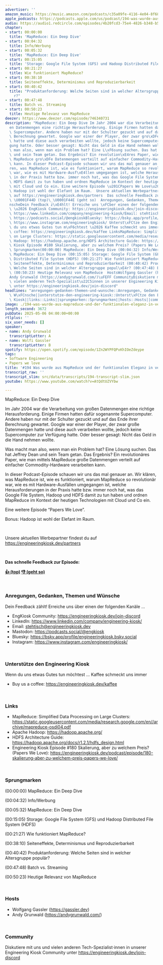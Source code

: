 ```yaml
---
advertiser: ''
amazon_music: https://music.amazon.com/podcasts/c35a09fe-4116-4e04-8f68-77d61b112e46/episodes/35502cf8-40b9-4086-89d1-4f236f42088d/engineering-kiosk-194-was-wurde-aus-mapreduce-und-der-funktionalen-eleganz-in-verteilten-systemen
apple_podcasts: https://podcasts.apple.com/us/podcast/194-was-wurde-aus-mapreduce-und-der-funktionalen-eleganz/id1603082924?i=1000706472441&uo=4
audio: https://audio1.redcircle.com/episodes/4b20fcd3-75e4-4826-b348-b50379d7605e/stream.mp3
chapter:
- start: 00:00:00
  title: 'MapReduce: Ein Deep Dive'
- start: 00:04:32
  title: Info/Werbung
- start: 00:05:32
  title: 'MapReduce: Ein Deep Dive'
- start: 00:15:05
  title: 'Storage: Google File System (GFS) und Hadoop Distributed File System (HDFS)'
- start: 00:21:27
  title: Wie funktioniert MapReduce?
- start: 00:38:10
  title: Seiteneffekte, Determinismus und Reproduzierbarkeit
- start: 00:40:42
  title: "Produktanforderung: Welche Seiten sind in welcher Altersgruppe popul\xE4\
    r?"
- start: 00:47:48
  title: Batch vs. Streaming
- start: 00:50:23
  title: Heutige Relevanz von MapReduce
deezer: https://www.deezer.com/episode/746340731
description: "MapReduce: Ein Deep Dive Im Jahr 2004 war die Verarbeitung von gro\xDF\
  en Datenmengen eine richtige Herausforderung. Einige Firmen hatten daf\xFCr sogenannte\
  \ Supercomputer. Andere haben nur mit der Schulter gezuckt und auf das Ende ihrer\
  \ Berechnung gewartet. Google war einer der Player, der zwar gro\xDFe Datenmengen\
  \ hatte und diese auch verarbeiten wollte, jedoch keine Supercomputer zur Verf\xFC\
  gung hatte. Oder besser gesagt: Nicht das Geld in die Hand nehmen wollte. Was macht\
  \ man also, wenn man ein Problem hat? Eine L\xF6sung suchen. Das hat Jeffrey Dean\
  \ und sein Team getan. Das Ergebnis? Ein revolution\xE4res Paper, wie man mittels\
  \ MapReduce gro\xDFe Datenmengen verteilt auf einfacher Commodity-Hardware verarbeiten\
  \ kann. In dieser Podcast-Episode schauen wir uns das mal genauer an. Wir kl\xE4\
  ren, was MapReduce ist, wie es funktioniert, warum MapReduce so revolution\xE4r\
  \ war, wie es mit Hardware-Ausf\xE4llen umgegangen ist, welche Herausforderungen\
  \ in der Praxis hatte bzw. immer noch hat, was das Google File System, Hadoop und\
  \ HDFS damit zu tun haben und ordnen MapReduce im Kontext der heutigen Technologien\
  \ mit Cloud und Co ein. Eine weitere Episode \u201CPapers We Love\u201D. Bonus:\
  \ Hadoop ist wohl der Elefant im Raum.  Unsere aktuellen Werbepartner findest du\
  \ auf https://engineeringkiosk.dev/partners  Das schnelle Feedback zur Episode:\
  \ \U0001F44D (top)\_\U0001F44E (geht so)  Anregungen, Gedanken, Themen und W\xFC\
  nscheDein Feedback z\xE4hlt! Erreiche uns \xFCber einen der folgenden Kan\xE4le\
  \ \u2026 EngKiosk Community: https://engineeringkiosk.dev/join-discord\_LinkedIn:\
  \ https://www.linkedin.com/company/engineering-kiosk/Email: stehtisch@engineeringkiosk.devMastodon:\
  \ https://podcasts.social/@engkioskBluesky: https://bsky.app/profile/engineeringkiosk.bsky.socialInstagram:\
  \ https://www.instagram.com/engineeringkiosk/ Unterst\xFCtze den Engineering KioskWenn\
  \ du uns etwas Gutes tun m\xF6chtest \u2026 Kaffee schmeckt uns immer\_ Buy us a\
  \ coffee: https://engineeringkiosk.dev/kaffee LinksMapReduce: Simplified Data Processing\
  \ on Large Clusters: https://static.googleusercontent.com/media/research.google.com/en//archive/mapreduce-osdi04.pdfApache\
  \ Hadoop: https://hadoop.apache.org/HDFS Architecture Guide: https://hadoop.apache.org/docs/r1.2.1/hdfs_design.htmlEngineering\
  \ Kiosk Episode #180 Skalierung, aber zu welchem Preis? (Papers We Love): https://engineeringkiosk.dev/podcast/episode/180-skalierung-aber-zu-welchem-preis-papers-we-love/\
  \ Sprungmarken(00:00:00) MapReduce: Ein Deep Dive (00:04:32) Info/Werbung (00:05:32)\
  \ MapReduce: Ein Deep Dive (00:15:05) Storage: Google File System (GFS) und Hadoop\
  \ Distributed File System (HDFS) (00:21:27) Wie funktioniert MapReduce? (00:38:10)\
  \ Seiteneffekte, Determinismus und Reproduzierbarkeit (00:40:42) Produktanforderung:\
  \ Welche Seiten sind in welcher Altersgruppe popul\xE4r? (00:47:48) Batch vs. Streaming\
  \ (00:50:23) Heutige Relevanz von MapReduce  HostsWolfgang Gassler (https://gassler.dev)\_\
  Andy Grunwald (https://andygrunwald.com/)\uFEFF CommunityDiskutiere mit uns und\
  \ vielen anderen Tech-Spezialist\u22C5innen in unserer Engineering Kiosk Community\
  \ unter https://engineeringkiosk.dev/join-discord"
headlines: "anregungen-gedanken-themen-und-wunsche::Anregungen, Gedanken, Themen und\
  \ W\xFCnsche||unterstutze-den-engineering-kiosk::Unterst\xFCtze den Engineering\
  \ Kiosk||links::Links||sprungmarken::Sprungmarken||hosts::Hosts||community::Community"
image: ./194-was-wurde-aus-mapreduce-und-der-funktionalen-eleganz-in-verteilten-systemen.jpg
length_second: 3672
pubDate: 2025-05-06 04:00:00+00:00
rtlplus: ''
six_user_needs: []
speaker:
- name: Andy Grunwald
  transcriptLetter: A
- name: Wolfi Gassler
  transcriptLetter: B
spotify: https://open.spotify.com/episode/1Zn2WYPFQPxKhIOeZdeype
tags:
- Software Engineering
- Papers we love
title: '#194 Was wurde aus MapReduce und der funktionalen Eleganz in verteilten Systemen?'
transcript_raw: ''
transcript_slim: src/data/transcripts/194-transcript-slim.json
youtube: https://www.youtube.com/watch?v=AtQdtUZVYbw

---
```

<p>MapReduce: Ein Deep Dive</p><p>Im Jahr 2004 war die Verarbeitung von großen Datenmengen eine richtige Herausforderung. Einige Firmen hatten dafür sogenannte Supercomputer. Andere haben nur mit der Schulter gezuckt und auf das Ende ihrer Berechnung gewartet. Google war einer der Player, der zwar große Datenmengen hatte und diese auch verarbeiten wollte, jedoch keine Supercomputer zur Verfügung hatte. Oder besser gesagt: Nicht das Geld in die Hand nehmen wollte.</p><p>Was macht man also, wenn man ein Problem hat? Eine Lösung suchen. Das hat Jeffrey Dean und sein Team getan. Das Ergebnis? Ein revolutionäres Paper, wie man mittels MapReduce große Datenmengen verteilt auf einfacher Commodity-Hardware verarbeiten kann.</p><p>In dieser Podcast-Episode schauen wir uns das mal genauer an. Wir klären, was MapReduce ist, wie es funktioniert, warum MapReduce so revolutionär war, wie es mit Hardware-Ausfällen umgegangen ist, welche Herausforderungen in der Praxis hatte bzw. immer noch hat, was das Google File System, Hadoop und HDFS damit zu tun haben und ordnen MapReduce im Kontext der heutigen Technologien mit Cloud und Co ein.</p><p>Eine weitere Episode “Papers We Love”.</p><p>Bonus: Hadoop ist wohl der Elefant im Raum.</p><p><br></p><p>Unsere aktuellen Werbepartner findest du auf <a href="https://engineeringkiosk.dev/partners">https://engineeringkiosk.dev/partners</a></p><p><br></p><p><strong>Das schnelle Feedback zur Episode:</strong></p><p><a href="https://api.openpodcast.dev/feedback/194/upvote" rel="nofollow"><strong>👍 (top)</strong></a><strong> </strong><a href="https://api.openpodcast.dev/feedback/194/downvote" rel="nofollow"><strong>👎 (geht so)</strong></a></p><p><br></p><h3 id="anregungen-gedanken-themen-und-wunsche">Anregungen, Gedanken, Themen und Wünsche</h3><p>Dein Feedback zählt! Erreiche uns über einen der folgenden Kanäle …</p><ul><li>EngKiosk Community: <a href="https://engineeringkiosk.dev/join-discord">https://engineeringkiosk.dev/join-discord</a> </li><li>LinkedIn: <a href="https://www.linkedin.com/company/engineering-kiosk/" rel="nofollow">https://www.linkedin.com/company/engineering-kiosk/</a></li><li>Email: <a href="mailto:stehtisch@engineeringkiosk.dev" rel="nofollow">stehtisch@engineeringkiosk.dev</a></li><li>Mastodon: <a href="https://podcasts.social/@engkiosk" rel="nofollow">https://podcasts.social/@engkiosk</a></li><li>Bluesky: <a href="https://bsky.app/profile/engineeringkiosk.bsky.social" rel="nofollow">https://bsky.app/profile/engineeringkiosk.bsky.social</a></li><li>Instagram: <a href="https://www.instagram.com/engineeringkiosk/" rel="nofollow">https://www.instagram.com/engineeringkiosk/</a></li></ul><p><br></p><h3 id="unterstutze-den-engineering-kiosk">Unterstütze den Engineering Kiosk</h3><p>Wenn du uns etwas Gutes tun möchtest … Kaffee schmeckt uns immer </p><ul><li>Buy us a coffee: <a href="https://engineeringkiosk.dev/kaffee">https://engineeringkiosk.dev/kaffee</a></li></ul><p><br></p><h3 id="links">Links</h3><ul><li>MapReduce: Simplified Data Processing on Large Clusters: <a href="https://static.googleusercontent.com/media/research.google.com/en//archive/mapreduce-osdi04.pdf" rel="nofollow">https://static.googleusercontent.com/media/research.google.com/en//archive/mapreduce-osdi04.pdf</a></li><li>Apache Hadoop: <a href="https://hadoop.apache.org/" rel="nofollow">https://hadoop.apache.org/</a></li><li>HDFS Architecture Guide: <a href="https://hadoop.apache.org/docs/r1.2.1/hdfs_design.html" rel="nofollow">https://hadoop.apache.org/docs/r1.2.1/hdfs_design.html</a></li><li>Engineering Kiosk Episode #180 Skalierung, aber zu welchem Preis? (Papers We Love): <a href="https://engineeringkiosk.dev/podcast/episode/180-skalierung-aber-zu-welchem-preis-papers-we-love/">https://engineeringkiosk.dev/podcast/episode/180-skalierung-aber-zu-welchem-preis-papers-we-love/</a></li></ul><p><br></p><h3 id="sprungmarken">Sprungmarken</h3><p>(00:00:00) MapReduce: Ein Deep Dive</p><p>(00:04:32) Info/Werbung</p><p>(00:05:32) MapReduce: Ein Deep Dive</p><p>(00:15:05) Storage: Google File System (GFS) und Hadoop Distributed File System (HDFS)</p><p>(00:21:27) Wie funktioniert MapReduce?</p><p>(00:38:10) Seiteneffekte, Determinismus und Reproduzierbarkeit</p><p>(00:40:42) Produktanforderung: Welche Seiten sind in welcher Altersgruppe populär?</p><p>(00:47:48) Batch vs. Streaming</p><p>(00:50:23) Heutige Relevanz von MapReduce</p><p><br></p><h3 id="hosts">Hosts</h3><ul><li>Wolfgang Gassler (<a href="https://gassler.dev" rel="nofollow">https://gassler.dev</a>) </li><li>Andy Grunwald (<a href="https://andygrunwald.com/" rel="nofollow">https://andygrunwald.com/</a>)</li></ul><p>﻿</p><h3 id="community">Community</h3><p>Diskutiere mit uns und vielen anderen Tech-Spezialist⋅innen in unserer Engineering Kiosk Community unter <a href="https://engineeringkiosk.dev/join-discord">https://engineeringkiosk.dev/join-discord</a> </p>
